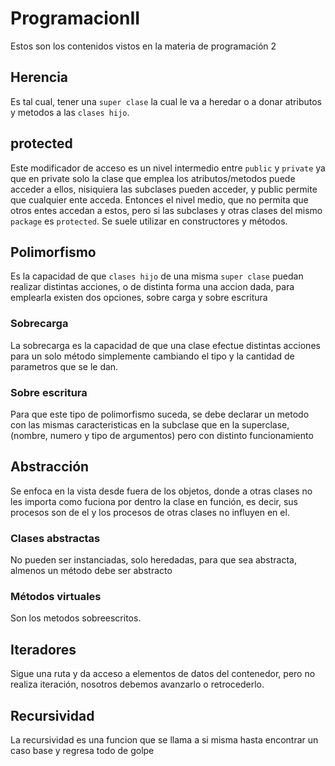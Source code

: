 # ProgramacionII
Estos son los contenidos vistos en la materia de programación 2

## Herencia
Es tal cual, tener una `super clase` la cual le va a heredar o a donar atributos y metodos a las `clases hijo`.
## protected
Este modificador de acceso es un nivel intermedio entre `public` y `private` ya que en private solo la clase que emplea los atributos/metodos puede acceder a ellos, nisiquiera las subclases pueden acceder, y public permite que cualquier ente acceda. Entonces el nivel medio, que no permita que otros entes accedan a estos, pero si las subclases y otras clases del mismo `package` es `protected`.
Se suele utilizar en constructores y métodos.
## Polimorfismo
Es la capacidad de que `clases hijo` de una misma `super clase` puedan realizar distintas acciones, o de distinta forma una accion dada, para emplearla existen dos opciones, sobre carga y sobre escritura
### Sobrecarga
La sobrecarga es la capacidad de que una clase efectue distintas acciones para un solo método simplemente cambiando el tipo y la cantidad de parametros que se le dan.
### Sobre escritura
Para que este tipo de polimorfismo suceda, se debe declarar un metodo con las mismas caracteristicas en la subclase que en la superclase, (nombre, numero y tipo de argumentos) pero con distinto funcionamiento
## Abstracción
Se enfoca en la vista desde fuera de los objetos, donde a otras clases no les importa como fuciona por dentro la clase en función, es decir, sus procesos son de el y los procesos de otras clases no influyen en el.
### Clases abstractas
No pueden ser instanciadas, solo heredadas, para que sea abstracta, almenos un método debe ser abstracto
### Métodos virtuales
Son los metodos sobreescritos.
## Iteradores
Sigue una ruta y da acceso a elementos de datos del contenedor, pero no realiza iteración, nosotros debemos avanzarlo o retrocederlo.
## Recursividad
La recursividad es una funcion que se llama a si misma hasta encontrar un caso base y regresa todo de golpe
